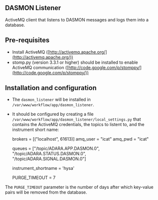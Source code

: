 DASMON Listener
---------------

ActiveMQ client that listens to DASMON messages and logs them into a database.

## Pre-requisites
- Install ActiveMQ ([http://activemq.apache.org/](http://activemq.apache.org/))
- stomp.py (version 3.3.1 or higher) should be installed to enable ActiveMQ communication ([http://code.google.com/p/stomppy/](http://code.google.com/p/stomppy/))

## Installation and configuration
- The `dasmon_listener` will be installed in `/var/www/workflow/app/dasmon_listener`.
- It should be configured by creating a file `/var/www/workflow/app/dasmon_listener/local_settings.py`
that contains the ActiveMQ credentials, the topics to listent to, and the instrument short name:

	brokers = [("localhost", 61613)]
	amq_user = "icat"
	amq_pwd = "icat"

	queues = ["/topic/ADARA.APP.DASMON.0",
	          "/topic/ADARA.STATUS.DASMON.0",
	          "/topic/ADARA.SIGNAL.DASMON.0"]

	instrument_shortname = 'hysa'

	PURGE_TIMEOUT = 7
	
The `PURGE_TIMEOUT` parameter is the number of days after which key-value pairs will be removed
from the database.